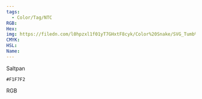 ```yaml
---
tags:
  - Color/Tag/NTC
RGB:
Hex:
img: https://filedn.com/l0hpzxl1f01yT7GHxtF8cyk/Color%20Snake/SVG_Tumb%20Mass%20No%20Name/F1F7F2.svg
CMYK:
HSL:
Name:
---
```

Saltpan
```palette
#F1F7F2
```
RGB
